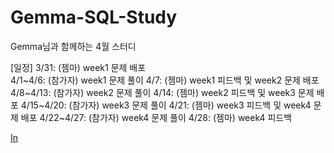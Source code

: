 # Gemma-SQL-Study

Gemma님과 함께하는 4월 스터디

[일정]
3/31: (젬마) week1 문제 배포  
4/1~4/6: (참가자) week1 문제 풀이
4/7: (젬마) week1 피드백 및 week2 문제 배포
4/8~4/13: (참가자) week2 문제 풀이
4/14: (젬마) week2 피드백 및 week3 문제 배포
4/15~4/20: (참가자) week3 문제 풀이
4/21: (젬마) week3 피드백 및 week4 문제 배포
4/22~4/27: (참가자) week4 문제 풀이
4/28: (젬마) week4 피드백

[In](https://www.inflearn.com/users/867682/@gemmadata)

